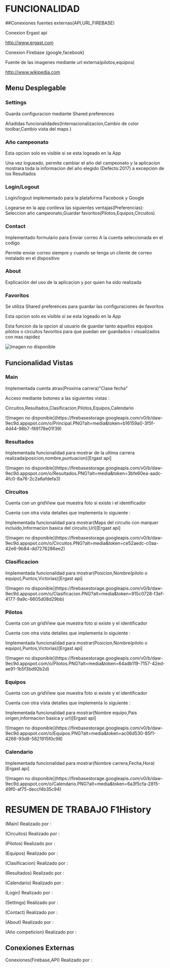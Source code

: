 
# FUNCIONALIDAD


##Conexiones fuentes externas(API,URL,FIREBASE)
<p>Conexion Ergast api</p>
<a href="http://www.ergast.com/mrd">http://www.ergast.com</a>
<p>Conexion Firebase (google,facebook)</p>
<p>Fuente de las imagenes mediante url externa(pilotos,equipos)</p>
<a href="http://www.wikipedia.com">http://www.wikipedia.com</a>


## Menu Desplegable

### Settings
<p> Guarda configuracion mediante Shared preferences</p>
<p>Añadidas funcionalidades(Internacionalizacion,Cambio de color toolbar,Cambio vista del maps )</p>

### Año campeonato
<p>Esta opcion solo es visible si se esta logeado en la App</p>
<p>Una vez logueado, permite cambiar el año del campeonato y la aplicacion mostrara toda la informacion del año elegido (Defecto:2017) a excepcion de los Resultados</p>

### Login/Logout
<p>Login/logout implementado para la plataforma Facebook y Google</p>
<p>Logearse en la app conlleva las siguientes ventajas(Preferencias): Seleccion año campeonato,Guardar favoritos(Pilotos,Equipos,Circuitos)</p>

### Contact
<p>Implementado formulario para Enviar correo A la cuenta seleccionada en el codigo</p>
<p>Permite enviar correo siempre y cuando se tenga un cliente de correo instalado en el dispositivo</p>

### About
<p>Explicación del uso de la aplicacion y por quien ha sido realizada</p>

### Favoritos
<p>Se utiliza Shared preferences para guardar las configuraciones de favoritos</p>
<p>Esta opcion solo es visible si se esta logeado en la App</p>
<p>Esta funcion da la opcion al usuario de guardar tanto aquellos equipos pilotos o circuitos favoritos para que puedan ser guardados i visualizados con mas rapidez</p>

![Imagen no disponible](https://firebasestorage.googleapis.com/v0/b/daw-9ec9d.appspot.com/o/Menu.PNG?alt=media&token=a383c708-88e7-4769-a9db-fc34d9b0f7d1)

## Funcionalidad Vistas

### Main
<p>Implementada cuenta atras(Proxima carrera)"Clase fecha"</p>
<p>Acceso mediante botones a las siguientes vistas :</p>
<p>Circuitos,Resultados,Clasificacion,Pilotos,Equipos,Calendario</p>
![Imagen no disponible](https://firebasestorage.googleapis.com/v0/b/daw-9ec9d.appspot.com/o/Principal.PNG?alt=media&token=b16159a0-3f5f-4d44-98b7-f89178e01f39)

### Resultados
<p>Implementada funcionalidad para mostrar de la ultima carrera realizada(posicion,nombre,puntuacion)[Ergast api]</p>
![Imagen no disponible](https://firebasestorage.googleapis.com/v0/b/daw-9ec9d.appspot.com/o/Resultados.PNG?alt=media&token=3bfe60ea-aadc-4fc0-8a76-2c2a6afdefa3)

### Circuitos
<p>Cuenta con un gridView que muestra foto si existe i el identificador</p>
<p>Cuenta con otra vista detalles que implementa lo siguiente :</p>
<p>Implementada funcionalidad para mostrar(Maps del circuito con marquer incluido,Informacion basica del circuito,Url)[Ergast api]</p>
![Imagen no disponible](https://firebasestorage.googleapis.com/v0/b/daw-9ec9d.appspot.com/o/Circuitos.PNG?alt=media&token=ce52aedc-c0aa-42e6-9b84-dd7276286ee2)

### Clasificacion
<p>Implementada funcionalidad para mostrar(Posicion,Nombre(piloto o equipo),Puntos,Victorias)[Ergast api]</p>
![Imagen no disponible](https://firebasestorage.googleapis.com/v0/b/daw-9ec9d.appspot.com/o/Clasificacion.PNG?alt=media&token=915c0728-f3ef-4177-9a9c-6605d08d29bb)

### Pilotos
<p>Cuenta con un gridView que muestra foto si existe y el identificador</p>
<p>Cuenta con otra vista detalles que implementa lo siguiente :</p>
<p>Implementada funcionalidad para mostrar(Posicion,Nombre(piloto o equipo),Puntos,Victorias)[Ergast api]</p>
![Imagen no disponible](https://firebasestorage.googleapis.com/v0/b/daw-9ec9d.appspot.com/o/Pilotos.PNG?alt=media&token=64adb119-7157-42ed-ae91-1b5f3bd92b2d)


### Equipos
<p>Cuenta con un gridView que muestra foto si existe y el identificador</p>
<p>Cuenta con otra vista detalles que implementa lo siguiente :</p>
<p>Implementada funcionalidad para mostrar(Nombre equipo,Pais origen,informacion basica y url)[Ergast api]</p>
![Imagen no disponible](https://firebasestorage.googleapis.com/v0/b/daw-9ec9d.appspot.com/o/Equipos.PNG?alt=media&token=ac06d530-85f1-4266-93d8-5821915f0c98)


### Calendario
<p>Implementada funcionalidad para mostrar(Nombre carrera,Fecha,Hora)[Ergast api]</p>
![Imagen no disponible](https://firebasestorage.googleapis.com/v0/b/daw-9ec9d.appspot.com/o/Calendario.PNG?alt=media&token=6a3f5cfa-2815-49f0-af75-deccf4b35c94)

# RESUMEN DE TRABAJO F1History

<p>(Main) Realizado por :</p>
<p>(Circuitos) Realizado por :</p>
<p>(Pilotos) Realizado por :</p>
<p>(Equipos) Realizado por :</p>
<p>(Clasificacion) Realizado por :</p>
<p>(Resultados) Realizado por :</p>
<p>(Calendario) Realizado por :</p>
<p>(Login) Realizado por :</p>
<p>(Settings) Realizado por :</p>
<p>(Contact) Realizado por :</p>
<p>(About) Realizado por :</p>
<p>(Año competicion) Realizado por :</p>

## Conexiones Externas
<p>Conexiones(Firebase,API) Realizado por :</p>




